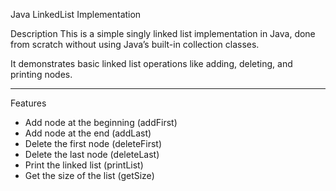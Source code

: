  Java LinkedList Implementation

 Description
This is a simple singly linked list implementation in Java, done from scratch without using Java’s built-in collection classes.  

It demonstrates basic linked list operations like adding, deleting, and printing nodes.

---

 Features
- Add node at the beginning (addFirst)
- Add node at the end (addLast)
- Delete the first node (deleteFirst)
- Delete the last node (deleteLast)
- Print the linked list (printList)
- Get the size of the list (getSize)

